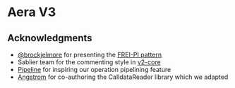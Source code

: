 # Aera V3

## Acknowledgments

- [@brockjelmore](https://www.twitter.com/brockjelmore) for presenting the [FREI-PI pattern](https://www.nascent.xyz/idea/youre-writing-require-statements-wrong)
- Sablier team for the commenting style in [v2-core](https://github.com/sablier-labs/v2-core)
- [Pipeline](https://github.com/BeanstalkFarms/Pipeline) for inspiring our operation pipelining feature
- [Angstrom](https://github.com/SorellaLabs/angstrom) for co-authoring the CalldataReader library which we adapted
